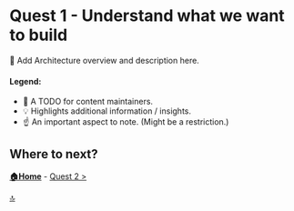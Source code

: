 # Quest 1 - Understand what we want to build
:construction: Add Architecture overview and description here.


#### Legend:
- :construction: A TODO for content maintainers.
- :bulb: Highlights additional information / insights.
- :point_up: An important aspect to note. (Might be a restriction.)

## Where to next?

**[🏠Home](../README.md)** - [ Quest 2 >](quest2.md)

[🔝](#)
